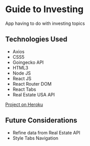 # Guide to Investing

App having to do with investing topics

## Technologies Used

* Axios
* CSS5
* Goingecko API
* HTML3
* Node JS
* React JS
* React Router DOM
* React Tabs
* Real Estate USA API
  
[Project on Heroku](https://guide-to-investing.herokuapp.com/)

## Future Considerations
* Refine data from Real Estate API
* Style Tabs Navigation
